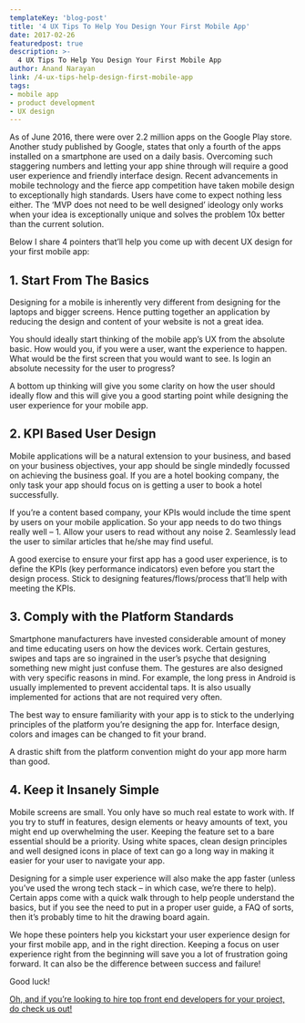 ```yaml
---
templateKey: 'blog-post'
title: '4 UX Tips To Help You Design Your First Mobile App'
date: 2017-02-26
featuredpost: true
description: >-
  4 UX Tips To Help You Design Your First Mobile App
author: Anand Narayan
link: /4-ux-tips-help-design-first-mobile-app
tags:
- mobile app
- product development
- UX design
---
```

As of June 2016, there were over 2.2 million apps on the Google Play store. Another study published by Google, states that only a fourth of the apps installed on a smartphone are used on a daily basis. Overcoming such staggering numbers and letting your app shine through will require a good user experience and friendly interface design. Recent advancements in mobile technology and the fierce app competition have taken mobile design to exceptionally high standards. Users have come to expect nothing less either. The ‘MVP does not need to be well designed’ ideology only works when your idea is exceptionally unique and solves the problem 10x better than the current solution.

Below I share 4 pointers that’ll help you come up with decent UX design for your first mobile app:

## 1. Start From The Basics
Designing for a mobile is inherently very different from designing for the laptops and bigger screens. Hence putting together an application by reducing the design and content of your website is not a great idea.

You should ideally start thinking of the mobile app’s UX from the absolute basic. How would you, if you were a user, want the experience to happen. What would be the first screen that you would want to see. Is login an absolute necessity for the user to progress?

A bottom up thinking will give you some clarity on how the user should ideally flow and this will give you a good starting point while designing the user experience for your mobile app.

## 2. KPI Based User Design
Mobile applications will be a natural extension to your business, and based on your business objectives, your app should be single mindedly focussed on achieving the business goal. If you are a hotel booking company, the only task your app should focus on is getting a user to book a hotel successfully.

If you’re a content based company, your KPIs would include the time spent by users on your mobile application. So your app needs to do two things really well – 1. Allow your users to read without any noise 2. Seamlessly lead the user to similar articles that he/she may find useful.

A good exercise to ensure your first app has a good user experience, is to define the KPIs (key performance indicators) even before you start the design process. Stick to designing features/flows/process that’ll help with meeting the KPIs.

## 3. Comply with the Platform Standards
Smartphone manufacturers have invested considerable amount of money and time educating users on how the devices work. Certain gestures, swipes and taps are so ingrained in the user’s psyche that designing something new might just confuse them. The gestures are also designed with very specific reasons in mind. For example, the long press in Android is usually implemented to prevent accidental taps. It is also usually implemented for actions that are not required very often.

The best way to ensure familiarity with your app is to stick to the underlying principles of the platform you’re designing the app for. Interface design, colors and images can be changed to fit your brand.

A drastic shift from the platform convention might do your app more harm than good.

## 4. Keep it Insanely Simple
Mobile screens are small. You only have so much real estate to work with. If you try to stuff in features, design elements or heavy amounts of text, you might end up overwhelming the user. Keeping the feature set to a bare essential should be a priority. Using white spaces, clean design principles and well designed icons in place of text can go a long way in making it easier for your user to navigate your app.

Designing for a simple user experience will also make the app faster (unless you’ve used the wrong tech stack – in which case, we’re there to help). Certain apps come with a quick walk through to help people understand the basics, but if you see the need to put in a proper user guide, a FAQ of sorts, then it’s probably time to hit the drawing board again.

We hope these pointers help you kickstart your user experience design for your first mobile app, and in the right direction. Keeping a focus on user experience right from the beginning will save you a lot of frustration going forward. It can also be the difference between success and failure!

Good luck!

[Oh, and if you’re looking to hire top front end developers for your project, do check us out!](/front-end-development-company)
